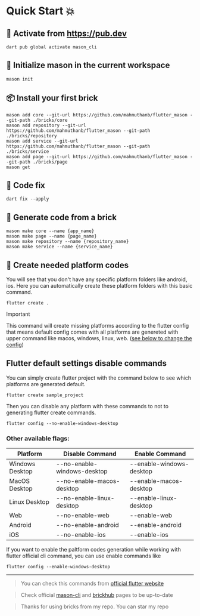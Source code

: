 # Quick Start 💥

## 🎯 Activate from https://pub.dev
```
dart pub global activate mason_cli
```

## 📁 Initialize mason in the current workspace
```
mason init
```

## 📦 Install your first brick
```
mason add core --git-url https://github.com/mahmuthanb/flutter_mason --git-path ./bricks/core
mason add repository --git-url https://github.com/mahmuthanb/flutter_mason --git-path ./bricks/repository
mason add service --git-url https://github.com/mahmuthanb/flutter_mason --git-path ./bricks/service
mason add page --git-url https://github.com/mahmuthanb/flutter_mason --git-path ./bricks/page
mason get
```

## 📝 Code fix
```
dart fix --apply
```

## 🚧 Generate code from a brick
```
mason make core --name {app_name}
mason make page --name {page_name}
mason make repository --name {repository_name}
mason make service --name {service_name}
```

## 📱 Create needed platform codes 
You will see that you don't have any specific platform folders like android, ios.
Here you can automatically create these platform folders with this basic command.

``` 
flutter create .
```

> [!IMPORTANT]  
> This command will create missing platforms according to the flutter config that means default config comes with all platforms are genereted with upper command like macos, windows, linux, web. ([see below to change the config](#flutter-default-settings-disable-commands)) 

## Flutter default settings disable commands
You can simply create flutter project with the command below to see which platforms are generated default. 
```
flutter create sample_project
```
Then you can disable any platform with these commands to not to generating flutter create commands.

```
flutter config --no-enable-windows-desktop
```

### Other available flags: 

| Platform | Disable Command | Enable Command
| ----------- | ----------- | ----------- | 
| Windows Desktop   | --no-enable-windows-desktop   | --enable-windows-desktop
| MacOS Desktop     | --no-enable-macos-desktop     | --enable-macos-desktop
| Linux Desktop     | --no-enable-linux-desktop     | --enable-linux-desktop
| Web               | --no-enable-web               | --enable-web
| Android           | --no-enable-android           | --enable-android
| iOS               | --no-enable-ios               | --enable-ios
 
If you want to enable the paltform codes generation while working with flutter official cli command, you can use enable commands like 
```
flutter config --enable-windows-desktop
```

---

> You can check this commands from [official flutter website](https://docs.flutter.dev/platform-integration/desktop#create-a-new-project)


> Check official [mason-cli](https://docs.bymason.com/) and [brickhub](https://docs.brickhub.dev/) pages to be up-to-date

> Thanks for using bricks from my repo. You can star my repo 